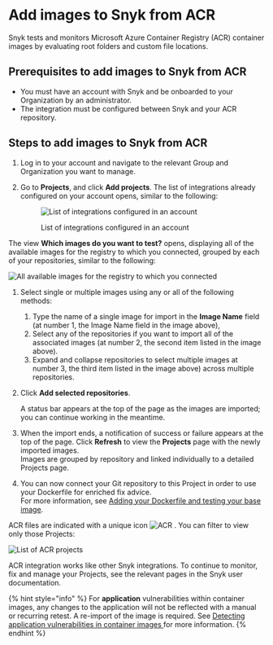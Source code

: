 # Add images to Snyk from ACR

Snyk tests and monitors Microsoft Azure Container Registry (ACR) container images by evaluating root folders and custom file locations.

## **Prerequisites to add images to Snyk from ACR**

* You must have an account with Snyk and be onboarded to your Organization by an administrator.
* The integration must be configured between Snyk and your ACR repository.

## Steps to add images to Snyk from ACR

1. Log in to your account and navigate to the relevant Group and Organization you want to manage.
2.  Go to **Projects**, and click **Add projects**. The list of integrations already configured on your account opens, similar to the following:



    <figure><img src="../../../.gitbook/assets/uuid-dd01aab7-482f-0fc2-01de-c2427a14a0e0-en.png" alt="List of integrations configured in an account"><figcaption><p>List of integrations configured in an account</p></figcaption></figure>

The view **Which images do you want to test?** opens, displaying all of the available images for the registry to which you connected, grouped by each of your repositories, similar to the following:

![All available images for the registry to which you connected](<../../../.gitbook/assets/uuid-bd9cf629-f5fb-b28b-1fc1-40df2367a7f9-en (1) (1) (2) (4) (2) (1) (1) (1) (1) (1) (1) (1) (1) (1) (1) (1) (1) (1) (1) (1) (1) (1) (1) (1) (1) (1) (1) (1) (1) (1) (1) (1) (1) (1) (1) (1) (1) (1) (1) (1) (1) (1) (1) (1) (1) (1) (1) (1) (1) (1) ( (22).png>)

1. Select single or multiple images using any or all of the following methods:
   1. Type the name of a single image for import in the **Image Name** field (at number 1, the Image Name field in the image above),
   2. Select any of the repositories if you want to import all of the associated images (at number 2, the second item listed in the image above).
   3. Expand and collapse repositories to select multiple images at number 3, the third item listed in the image above) across multiple repositories.
2.  Click **Add selected repositories**.

    A status bar appears at the top of the page as the images are imported; you can continue working in the meantime.
3. When the import ends, a notification of success or failure appears at the top of the page. Click **Refresh** to view the **Projects** page with the newly imported images.\
   Images are grouped by repository and linked individually to a detailed Projects page.
4. You can now connect your Git repository to this Project in order to use your Dockerfile for enriched fix advice.\
   For more information, see [Adding your Dockerfile and testing your base image](../../../scan-with-snyk/snyk-container/scan-your-dockerfile/detect-vulnerable-base-images-from-your-dockerfile.md).

ACR files are indicated with a unique icon ![ACR](../../../.gitbook/assets/uuid-5d10608d-d674-d4ee-d6c2-6faadd6fc8ea-en.png) . You can filter to view only those Projects:

![List of ACR projects](<../../../.gitbook/assets/image (4) (3) (3) (3) (3) (4) (4) (5) (4) (1) (1) (1) (1) (1) (1) (1) (1) (1) (1) (1) (1) (1) (1) (1) (1) (1) (1) (1) (1) (1) (1) (1) (1) (1) (1) (1) (1) (1) (1) (1) (1) (1) (1) (1) (1) (1) (1) (1) (1) (1) (1) (1) (1) (1) (1) (1) (1) (1) (1) (1)   (4).png>)

ACR integration works like other Snyk integrations. To continue to monitor, fix and manage your Projects, see the relevant pages in the Snyk user documentation.

{% hint style="info" %}
For **application** vulnerabilities within container images, any changes to the application will not be reflected with a manual or recurring retest. A re-import of the image is required. See [Detecting application vulnerabilities in container images ](../../../scan-with-snyk/snyk-container/use-snyk-container-from-the-web-ui/detect-application-vulnerabilities-in-container-images.md)for more information.&#x20;
{% endhint %}
